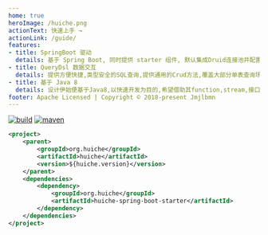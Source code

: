 ```yaml
---
home: true
heroImage: /huiche.png
actionText: 快速上手 →
actionLink: /guide/
features:
- title: SpringBoot 驱动
  details: 基于 Spring Boot, 同时提供 starter 组件, 默认集成Druid连接池并配置Undertow作为Web容器,并提供轻量级的建表工具,尽可能的免配置, 快速搭建。
- title: QueryDsl 数据交互
  details: 提供方便快捷,类型安全的SQL查询,提供通用的Crud方法,覆盖大部分单表查询场景,不必额外写Dao,只需要关注和编写业务相关的需要关联查询的Dao。
- title: 基于 Java 8
  details: 设计伊始便基于Java8,以快速开发为目的,希望借助其function,stream,接口的默认与静态方法及lambda表达式等新特性提供方便,简洁,快速的开发体验
footer: Apache Licensed | Copyright © 2018-present Jmjlbmn
---
```

[![build](https://img.shields.io/travis/jmjlbmn/huiche.svg?style=flat-square)](https://travis-ci.org/jmjlbmn/huiche)
[![maven](https://img.shields.io/maven-metadata/v/http/central.maven.org/maven2/org/huiche/huiche/maven-metadata.xml.svg?style=flat-square)](http://search.maven.org/#artifactdetails%7Corg.huiche%7Chuiche%7C1.3.6%7C)
```xml
<project>
    <parent>
        <groupId>org.huiche</groupId>
        <artifactId>huiche</artifactId>
        <version>${huiche.version}</version>
    </parent>
    <dependencies>
        <dependency>
            <groupId>org.huiche</groupId>
            <artifactId>huiche-spring-boot-starter</artifactId>
        </dependency>
    </dependencies>
</project>
```